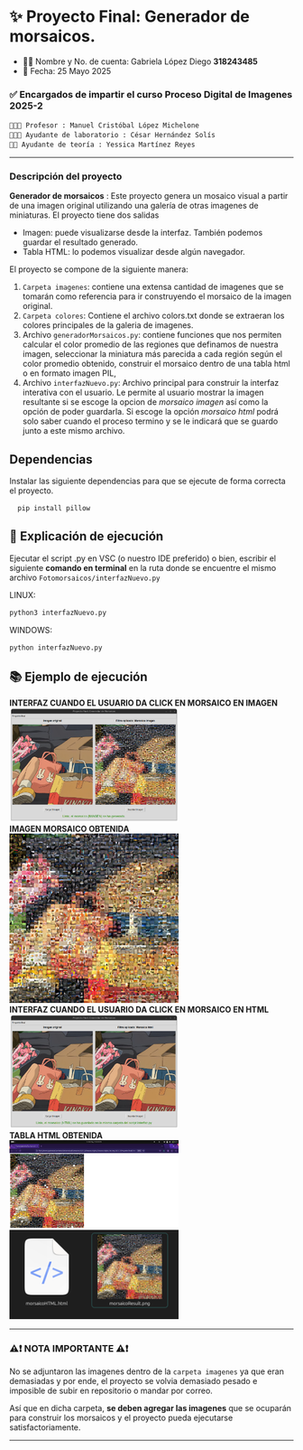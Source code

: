 # ✨ Proyecto Final: Generador de morsaicos.

* 👩🏻 Nombre y No. de cuenta: Gabriela López Diego **318243485**
* 📆 Fecha: 25 Mayo 2025



###  ✅ Encargados de impartir el curso Proceso Digital de Imagenes 2025-2

``` bash 
👨🏻‍🏫 Profesor : Manuel Cristóbal López Michelone
👨🏻‍💻 Ayudante de laboratorio : César Hernández Solís
👩🏻 Ayudante de teoría : Yessica Martínez Reyes
```
---

### Descripción del proyecto 

**Generador de morsaicos** : Este proyecto genera un mosaico visual a partir de una imagen original utilizando una galería de otras imagenes de miniaturas. El proyecto tiene dos salidas 

- Imagen: puede visualizarse desde la interfaz.  También podemos guardar el resultado generado. 
- Tabla HTML: lo podemos visualizar desde algún navegador.

El proyecto se compone de la siguiente manera: 

1. `Carpeta imagenes`: contiene una extensa cantidad de imagenes que se tomarán como referencia para ir construyendo el morsaico de la imagen original. 
2. `Carpeta colores`: Contiene el archivo colors.txt donde se extraeran los colores principales de la galeria de imagenes. 
3. Archivo `generadorMorsaicos.py`: contiene funciones que nos permiten calcular el color promedio de las regiones que definamos de nuestra imagen, seleccionar la miniatura más parecida a cada región según el color promedio obtenido, construir el morsaico dentro de una tabla html o en formato imagen PIL, 
4. Archivo `interfazNuevo.py`: Archivo principal para construir la interfaz interativa con el usuario. Le permite al usuario mostrar la imagen resultante si se escoge la opcion de _morsaico imagen_ así como la opción de poder guardarla. Si escoge la opción _morsaico html_  podrá solo saber cuando el proceso termino y se le indicará que se guardo junto a este mismo archivo. 


## Dependencias

Instalar las siguiente dependencias para que se ejecute de forma correcta el proyecto. 
  ``` bash 
    pip install pillow 
  ```


## 📌 Explicación de ejecución

Ejecutar el script .py en VSC (o nuestro IDE preferido) o bien, escribir el siguiente **comando en terminal** en la ruta donde se encuentre el mismo archivo `Fotomorsaicos/interfazNuevo.py`

LINUX:

``` bash
python3 interfazNuevo.py
```

WINDOWS:

``` bash
python interfazNuevo.py
```

## 📚 Ejemplo de ejecución 
<div>
  <strong>INTERFAZ CUANDO EL USUARIO DA CLICK EN MORSAICO EN IMAGEN</strong><br>
  <img src="img-readme/img_morsaico.png" width="300">
</div>

<div>
  <strong>IMAGEN MORSAICO OBTENIDA</strong><br>
  <img src="img-readme/morsaicoResult.png" width="300">
</div>

<div>
  <strong>INTERFAZ CUANDO EL USUARIO DA CLICK EN MORSAICO EN HTML</strong><br>
  <img src="img-readme/html_morsaico.png" width="300">
</div>

<div>
  <strong>TABLA HTML OBTENIDA</strong><br>
  <img src="img-readme/html_nav.png" width="300">
</div>

<div>
  <img src="img-readme/resultados.png" width="300">
</div>









---

### ⚠️❗ NOTA IMPORTANTE ⚠️❗

No se adjuntaron las imagenes dentro de la `carpeta imagenes` ya que eran demasiadas y por ende, el proyecto se volvia demasiado pesado e imposible de subir en repositorio o mandar por correo. 

Así que en dicha carpeta, **se deben agregar las imagenes** que se ocuparán para construir los morsaicos y el proyecto pueda ejecutarse satisfactoriamente. 

---
